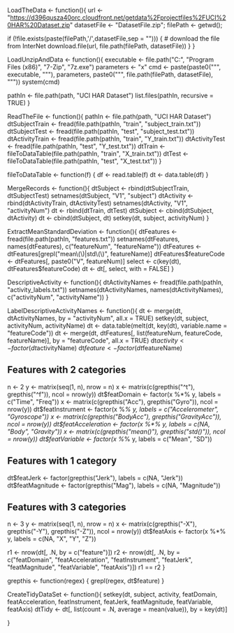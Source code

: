 LoadTheData <- function(){
  url <- "https://d396qusza40orc.cloudfront.net/getdata%2Fprojectfiles%2FUCI%20HAR%20Dataset.zip"
  datasetFile <- "DatasetFile.zip";
  filePath <- getwd();
  
  if (!file.exists(paste(filePath,'/',datasetFile,sep = "")))
  {
    # download the file from InterNet 
    download.file(url, file.path(filePath, datasetFile))
  }
}

LoadUnzipAndData <- function(){
  executable <- file.path("C:", "Program Files (x86)", "7-Zip", "7z.exe")
  parameters <- "x"
  cmd <- paste(paste0("\"", executable, "\""), parameters, paste0("\"",
          file.path(filePath, datasetFile), "\""))
  system(cmd)
  
  pathIn <- file.path(path, "UCI HAR Dataset")
  list.files(pathIn, recursive = TRUE)
}

ReadTheFile <- function(){
  pathIn <- file.path(path, "UCI HAR Dataset")
  dtSubjectTrain <- fread(file.path(pathIn, "train", "subject_train.txt"))
  dtSubjectTest <- fread(file.path(pathIn, "test", "subject_test.txt"))
  dtActivityTrain <- fread(file.path(pathIn, "train", "Y_train.txt"))
  dtActivityTest <- fread(file.path(pathIn, "test", "Y_test.txt"))
  dtTrain <- fileToDataTable(file.path(pathIn, "train", "X_train.txt"))
  dtTest <- fileToDataTable(file.path(pathIn, "test", "X_test.txt"))
}

fileToDataTable <- function(f) {
  df <- read.table(f)
  dt <- data.table(df)
}

MergeRecords <- function(){
  dtSubject <- rbind(dtSubjectTrain, dtSubjectTest)
  setnames(dtSubject, "V1", "subject")
  dtActivity <- rbind(dtActivityTrain, dtActivityTest)
  setnames(dtActivity, "V1", "activityNum")
  dt <- rbind(dtTrain, dtTest)
  dtSubject <- cbind(dtSubject, dtActivity)
  dt <- cbind(dtSubject, dt)
  setkey(dt, subject, activityNum)
}

ExtractMeanStandardDeviation <- function(){
  dtFeatures <- fread(file.path(pathIn, "features.txt"))
  setnames(dtFeatures, names(dtFeatures), c("featureNum", "featureName"))
  dtFeatures <- dtFeatures[grepl("mean\\(\\)|std\\(\\)", featureName)]
  dtFeatures$featureCode <- dtFeatures[, paste0("V", featureNum)]
  select <- c(key(dt), dtFeatures$featureCode)
  dt <- dt[, select, with = FALSE]
}

DescriptiveActivity <- function(){
  dtActivityNames <- fread(file.path(pathIn, "activity_labels.txt"))
  setnames(dtActivityNames, names(dtActivityNames), c("activityNum", "activityName"))
}

LabelDescriptiveActivityNames <- function(){
  dt <- merge(dt, dtActivityNames, by = "activityNum", all.x = TRUE)
  setkey(dt, subject, activityNum, activityName)
  dt <- data.table(melt(dt, key(dt), variable.name = "featureCode"))
  dt <- merge(dt, dtFeatures[, list(featureNum, featureCode, featureName)], by = "featureCode", 
              all.x = TRUE)
  dt$activity <- factor(dt$activityName)
  dt$feature <- factor(dt$featureName)
  
  ## Features with 2 categories
  n <- 2
  y <- matrix(seq(1, n), nrow = n)
  x <- matrix(c(grepthis("^t"), grepthis("^f")), ncol = nrow(y))
  dt$featDomain <- factor(x %*% y, labels = c("Time", "Freq"))
  x <- matrix(c(grepthis("Acc"), grepthis("Gyro")), ncol = nrow(y))
  dt$featInstrument <- factor(x %*% y, labels = c("Accelerometer", "Gyroscope"))
  x <- matrix(c(grepthis("BodyAcc"), grepthis("GravityAcc")), ncol = nrow(y))
  dt$featAcceleration <- factor(x %*% y, labels = c(NA, "Body", "Gravity"))
  x <- matrix(c(grepthis("mean()"), grepthis("std()")), ncol = nrow(y))
  dt$featVariable <- factor(x %*% y, labels = c("Mean", "SD"))
  ## Features with 1 category
  dt$featJerk <- factor(grepthis("Jerk"), labels = c(NA, "Jerk"))
  dt$featMagnitude <- factor(grepthis("Mag"), labels = c(NA, "Magnitude"))
  ## Features with 3 categories
  n <- 3
  y <- matrix(seq(1, n), nrow = n)
  x <- matrix(c(grepthis("-X"), grepthis("-Y"), grepthis("-Z")), ncol = nrow(y))
  dt$featAxis <- factor(x %*% y, labels = c(NA, "X", "Y", "Z"))
  
  r1 <- nrow(dt[, .N, by = c("feature")])
  r2 <- nrow(dt[, .N, by = c("featDomain", "featAcceleration", "featInstrument", 
                             "featJerk", "featMagnitude", "featVariable", "featAxis")])
  r1 == r2
}

grepthis <- function(regex) {
  grepl(regex, dt$feature)
}

CreateTidyDataSet <- function(){
  setkey(dt, subject, activity, featDomain, featAcceleration, featInstrument, 
         featJerk, featMagnitude, featVariable, featAxis)
  dtTidy <- dt[, list(count = .N, average = mean(value)), by = key(dt)]
  
}
